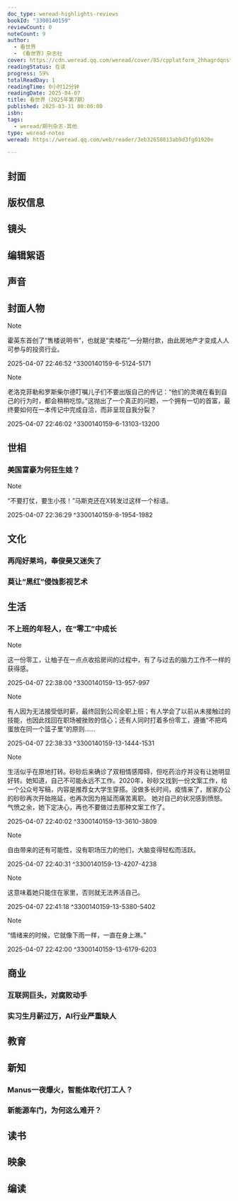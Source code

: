 ```yaml
---
doc_type: weread-highlights-reviews
bookId: "3300140159"
reviewCount: 0
noteCount: 9
author:
  - 看世界
  - 《看世界》杂志社
cover: https://cdn.weread.qq.com/weread/cover/85/cpplatform_2hhagrdqnstzmpx17cczgd/t7_cpplatform_2hhagrdqnstzmpx17cczgd1744007919.jpg
readingStatus: 在读
progress: 59%
totalReadDay: 1
readingTime: 0小时12分钟
readingDate: 2025-04-07
title: 看世界（2025年第7期）
published: 2025-03-31 00:00:00
isbn: 
tags:
  - weread/期刊杂志-其他
type: weread-notes
weread: https://weread.qq.com/web/reader/3eb32650813ab9d3fg01920e

---
```



## 封面

## 版权信息

## 镜头

## 编辑絮语

## 声音

## 封面人物

> [!NOTE] 
> 霍英东首创了“售楼说明书”，也就是“卖楼花”―分期付款，由此房地产才变成人人可参与的投资行业。
> 
> 2025-04-07 22:46:52 ^3300140159-6-5124-5171

> [!NOTE] 
> 老洛克菲勒和罗斯柴尔德叮嘱儿子们不要出版自己的传记：“他们的灵魂在看到自己的行为时，都会稍稍吃惊。”这抛出了一个真正的问题，一个拥有一切的首富，最终要如何在一本传记中完成自洽，而非呈现自我分裂？
> 
> 2025-04-07 22:46:02 ^3300140159-6-13103-13200

## 世相

### 美国富豪为何狂生娃？

> [!NOTE] 
> “不要打仗，要生小孩！”马斯克还在X转发过这样一个标语。
> 
> 2025-04-07 22:36:29 ^3300140159-8-1954-1982

## 文化

### 再闯好莱坞，奉俊昊又迷失了

### 莫让“黑红”侵蚀影视艺术

## 生活

### 不上班的年轻人，在“零工”中成长

> [!NOTE] 
> 这一份零工，让柚子在一点点收拾房间的过程中，有了与过去的脑力工作不一样的获得感。
> 
> 2025-04-07 22:38:00 ^3300140159-13-957-997

> [!NOTE] 
> 有人因为无法接受低时薪，最终回到公司全职上班；有人学会了以前从未接触过的技能，也因此找回在职场被挫败的信心；还有人同时打着多份零工，遵循“不把鸡蛋放在同一个篮子里”的原则……
> 
> 2025-04-07 22:38:33 ^3300140159-13-1444-1531

> [!NOTE] 
> 生活似乎在原地打转。砂砂后来确诊了双相情感障碍，但吃药治疗并没有让她明显好转。她知道，自己不可能永远不工作。2020年，砂砂又找到一份文案工作，给一个公众号写稿，内容是推荐女大学生穿搭。没做多长时间，疫情来了，居家办公的砂砂再次开始拖延，也再次因为拖延而痛苦离职。
   她对自己的状况感到愤怒。气愤之余，她下定决心，再也不要做过去那种文案工作了。
> 
> 2025-04-07 22:40:02 ^3300140159-13-3610-3809

> [!NOTE] 
> 自由带来的还有可能性，没有职场压力的他们，大脑变得轻松而活跃。
> 
> 2025-04-07 22:40:31 ^3300140159-13-4207-4238

> [!NOTE] 
> 这意味着她只能住在家里，否则就无法养活自己。
> 
> 2025-04-07 22:41:18 ^3300140159-13-5380-5402

> [!NOTE] 
> “情绪来的时候，它就像下雨一样，一直在身上淋。”
> 
> 2025-04-07 22:42:00 ^3300140159-13-6179-6203

## 商业

### 互联网巨头，对腐败动手

### 实习生月薪过万，AI行业严重缺人

## 教育

## 新知

### Manus一夜爆火，智能体取代打工人？

### 新能源车门，为何这么难开？

## 读书

## 映象

## 编读

